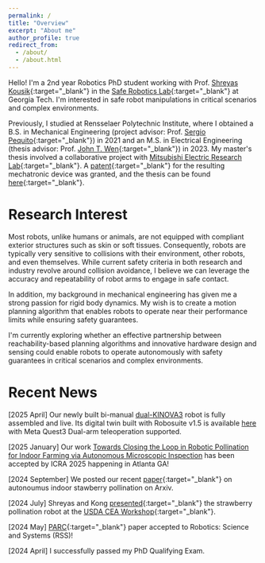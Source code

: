 ```yaml
---
permalink: /
title: "Overview"
excerpt: "About me"
author_profile: true
redirect_from: 
  - /about/
  - /about.html
---
```


Hello! I'm a 2nd year Robotics PhD student working with Prof. [Shreyas Kousik](https://www.shreyaskousik.com){:target="_blank"} in the [Safe Robotics Lab](https://saferoboticslab.me.gatech.edu/){:target="_blank"} at Georgia Tech. I'm interested in safe robot manipulations in critical scenarios and complex environments.

Previously, I studied at Rensselaer Polytechnic Institute, where I obtained a B.S. in Mechanical Engineering (project advisor: Prof. [Sergio Pequito](https://www.spequito.com){:target="_blank"}) in 2021 and an M.S. in Electrical Engineering (thesis advisor: Prof. [John T. Wen](https://john-wen.com){:target="_blank"}) in 2023. My master's thesis involved a collaborative project with [Mitsubishi Electric Research Lab](https://www.merl.com){:target="_blank"}. A [patent](https://patents.google.com/patent/US20240261962A1/en){:target="_blank"} for the resulting mechatronic device was granted, and the thesis can be found [here](../files/Kong_MS_Thesis.pdf){:target="_blank"}.


Research Interest
======

Most robots, unlike humans or animals, are not equipped with compliant exterior structures such as skin or soft tissues. Consequently, robots are typically very sensitive to collisions with their environment, other robots, and even themselves. While current safety criteria in both research and industry revolve around collision avoidance, I believe we can leverage the accuracy and repeatability of robot arms to engage in safe contact. 

In addition, my background in mechanical engineering has given me a strong passion for rigid body dynamics. My wish is to create a motion planning algorithm that enables robots to operate near their performance limits while ensuring safety guarantees.

I'm currently exploring whether an effective partnership between reachability-based planning algorithms and innovative hardware design and sensing could enable robots to operate autonomously with safety guarantees in critical scenarios and complex environments.

Recent News
======
[2025 April] Our newly built bi-manual [dual-KINOVA3](https://saferoboticslab.me.gatech.edu/robots/) robot is fully assembled and live. Its digital twin built with Robosuite v1.5 is available [here](https://github.com/kczttm/robosuite) with Meta Quest3 Dual-arm teleoperation supported.

[2025 January] Our work [Towards Closing the Loop in Robotic Pollination for Indoor Farming via Autonomous Microscopic Inspection](https://saferoboticslab.me.gatech.edu/research/towards-robotic-pollination/) has been accepted by ICRA 2025 happening in Atlanta GA!

[2024 September] We posted our recent [paper](https://arxiv.org/abs/2409.12311){:target="_blank"} on autonoumus indoor stawberry pollination on Arxiv.

[2024 July] Shreyas and Kong [presented](https://www.ceagworld.com/greenhouse-produce/taking-a-closer-look-at-robotics-in-cea/){:target="_blank"} the strawberry pollination robot at the [USDA CEA Workshop](https://sites.google.com/view/cea2024jointworkshop/home){:target="_blank"}. 

[2024 May] [PARC](https://saferoboticslab.me.gatech.edu/research/parc/){:target="_blank"} paper accepted to Robotics: Science and Systems (RSS)!

[2024 April] I successfully passed my PhD Qualifying Exam.
